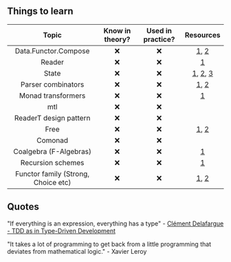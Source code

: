 ## Things to learn

| Topic | Know in theory? | Used in practice? | Resources |
|:-----:|:-----:| :-----:| :-----:|
| Data.Functor.Compose | :x: | :x: | [1](https://hackage.haskell.org/package/transformers-0.3.0.0/docs/Data-Functor-Compose.html), [2](https://medium.com/@fintan.halpenny/compose-tetris-196b70035aff) |
| Reader | :x: | :x: | [1](http://haskellbook.com/) |
| State | :x: | :x: | [1](http://haskellbook.com/), [2](https://egghead.io/courses/state-monad-in-javascript), [3](https://blog.bitsrc.io/stateful-monads-in-javascript-part-1-f772ac26195c) |
| Parser combinators | :x: | :x: | [1](http://haskellbook.com/), [2](https://gist.github.com/yelouafi/556e5159e869952335e01f6b473c4ec1) |
| Monad transformers | :x: | :x: | [1](http://haskellbook.com/) |
| mtl | :x: | :x: | |
| ReaderT design pattern | :x: | :x: | |
| Free | :x: | :x: | [1](http://www.parsonsmatt.org/2017/09/22/what_does_free_buy_us.html), [2](https://www.youtube.com/watch?v=rP_JoHKFNJo) |
| Comonad | :x: | :x: | |
| Coalgebra (F-Algebras) | :x: | :x: | [1](https://stackoverflow.com/a/16022059/4709004) |
| Recursion schemes | :x: | :x: | [1](https://github.com/passy/awesome-recursion-schemes) |
| Functor family (Strong, Choice etc) | :x: | :x: | [1](http://lambdajam.yowconference.com.au/slides/yowlambdajam2017/Wilson-ExtendedFunctoFamily.pdf), [2](https://www.youtube.com/watch?v=IJ_bVVsQhvc) | 

## Quotes

"If everything is an expression, everything has a type" - [Clément Delafargue - TDD as in Type-Driven Development](https://www.youtube.com/watch?v=H8JXQPCvTw8&t=11m50s)

"It takes a lot of programming to get back from a little programming that deviates from mathematical logic." - Xavier Leroy
